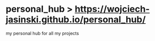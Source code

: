 # personal_hub > https://wojciech-jasinski.github.io/personal_hub/

 my personal hub for all my projects
